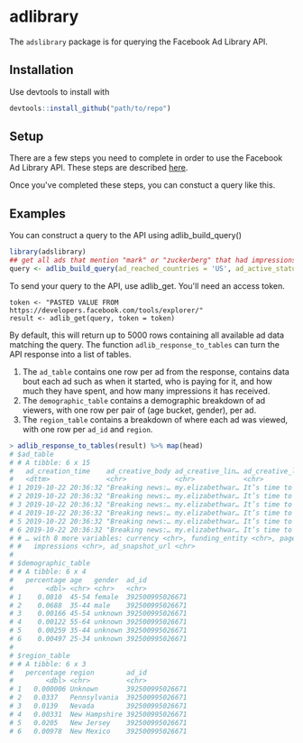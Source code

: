# adlibrary

<!-- badges: start -->
<!-- badges: end -->

The `adslibrary` package is for querying the Facebook Ad Library API.

## Installation

Use devtools to install with

``` r
devtools::install_github("path/to/repo")
```

## Setup

There are a few steps you need to complete in order to use the Facebook Ad Library API. These
steps are described [here](https://www.facebook.com/ads/library/api/?source=archive-landing-page).

Once you've completed these steps, you can constuct a query like this.


## Examples

You can construct a query to the API using adlib_build_query()

``` r
library(adslibrary)
## get all ads that mention "mark" or "zuckerberg" that had impressions yesterday in the US and are currently active
query <- adlib_build_query(ad_reached_countries = 'US', ad_active_status = 'ACTIVE', impression_condition = 'HAS_IMPRESSIONS_YESTERDAY', search_terms = "mark zuckerberg")
```

To send your query to the API, use adlib_get. You'll need an access token.

```
token <- "PASTED VALUE FROM https://developers.facebook.com/tools/explorer/"
result <- adlib_get(query, token = token)
```

By default, this will return up to 5000 rows containing all available ad data matching the query. The function `adlib_response_to_tables` can turn the API response into a list of tables.

1. The `ad_table` contains one row per ad from the response, contains data bout each ad such as when it started, who is paying for it, and how much they have spent, and how many impressions it has received.
2. The `demographic_table` contains a demographic breakdown of ad viewers, with one row per pair of (age bucket, gender), per ad.
3. The `region_table` contains a breakdown of where each ad was viewed, with one row per `ad_id` and `region`.

``` r
> adlib_response_to_tables(result) %>% map(head)
# $ad_table
# # A tibble: 6 x 15
#   ad_creation_time    ad_creative_body ad_creative_lin… ad_creative_lin… ad_creative_lin… ad_delivery_start_… ad_delivery_stop_t…
#   <dttm>              <chr>            <chr>            <chr>            <chr>            <dttm>              <dttm>             
# 1 2019-10-22 20:36:32 "Breaking news:… my.elizabethwar… It’s time to br… Mark Zuckerberg… 2019-10-22 20:36:32 NA                 
# 2 2019-10-22 20:36:32 "Breaking news:… my.elizabethwar… It’s time to br… Mark Zuckerberg… 2019-10-22 20:36:32 NA                 
# 3 2019-10-22 20:36:32 "Breaking news:… my.elizabethwar… It’s time to br… Mark Zuckerberg… 2019-10-22 20:36:32 NA                 
# 4 2019-10-22 20:36:32 "Breaking news:… my.elizabethwar… It’s time to br… Mark Zuckerberg… 2019-10-22 20:36:32 NA                 
# 5 2019-10-22 20:36:32 "Breaking news:… my.elizabethwar… It’s time to br… Mark Zuckerberg… 2019-10-22 20:36:32 NA                 
# 6 2019-10-22 20:36:32 "Breaking news:… my.elizabethwar… It’s time to br… Mark Zuckerberg… 2019-10-22 20:36:32 NA                 
# # … with 8 more variables: currency <chr>, funding_entity <chr>, page_id <chr>, page_name <chr>, spend <chr>, ad_id <chr>,
# #   impressions <chr>, ad_snapshot_url <chr>
# 
# $demographic_table
# # A tibble: 6 x 4
#   percentage age   gender  ad_id          
#        <dbl> <chr> <chr>   <chr>          
# 1    0.0810  45-54 female  392500995026671
# 2    0.0688  35-44 male    392500995026671
# 3    0.00166 45-54 unknown 392500995026671
# 4    0.00122 55-64 unknown 392500995026671
# 5    0.00259 35-44 unknown 392500995026671
# 6    0.00497 25-34 unknown 392500995026671
# 
# $region_table
# # A tibble: 6 x 3
#   percentage region        ad_id          
#        <dbl> <chr>         <chr>          
# 1   0.000006 Unknown       392500995026671
# 2   0.0337   Pennsylvania  392500995026671
# 3   0.0139   Nevada        392500995026671
# 4   0.00331  New Hampshire 392500995026671
# 5   0.0205   New Jersey    392500995026671
# 6   0.00978  New Mexico    392500995026671

```
